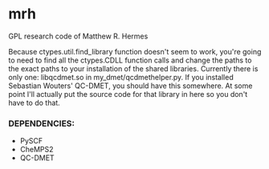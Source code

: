# mrh
GPL research code of Matthew R. Hermes

Because ctypes.util.find_library function doesn't seem to work, you're going to need to find all the ctypes.CDLL
function calls and change the paths to the exact paths to your installation of the shared libraries.
Currently there is only one: libqcdmet.so in my_dmet/qcdmethelper.py. If you installed Sebastian Wouters' QC-DMET, you should
have this somewhere. At some point I'll actually put the source code for that library in here so you don't have to do that.

### DEPENDENCIES:
- PySCF
- CheMPS2
- QC-DMET

